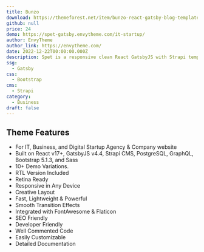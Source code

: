 ```yaml
---
title: Bunzo
download: https://themeforest.net/item/bunzo-react-gatsby-blog-template/33582749
github: null
price: 24
demo: https://spet-gatsby.envytheme.com/it-startup/
author: EnvyTheme
author_link: https://envytheme.com/
date: 2022-12-22T00:00:00.000Z
description: Spet is a responsive clean React GatsbyJS with Strapi template for IT, Business & Digital Startup Company website.
ssg:
  - Gatsby
css:
  - Bootstrap
cms:
  - Strapi
category:
  - Business
draft: false
---
```

## Theme Features

- For IT, Business, and Digital Startup Agency & Company website
- Built on React v17+, GatsbyJS v4.4, Strapi CMS, PostgreSQL, GraphQL, Bootstrap 5.1.3, and Sass
- 10+ Demo Variations.
- RTL Version Included
- Retina Ready
- Responsive in Any Device
- Creative Layout
- Fast, Lightweight & Powerful
- Smooth Transition Effects
- Integrated with FontAwesome & Flaticon
- SEO Friendly
- Developer Friendly
- Well Commented Code
- Easily Customizable
- Detailed Documentation
